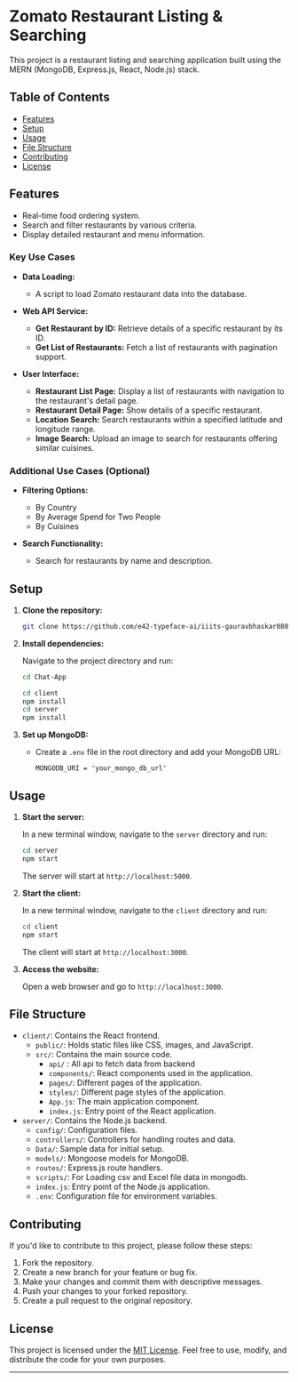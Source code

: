 # Zomato Restaurant Listing & Searching

This project is a restaurant listing and searching application built using the MERN (MongoDB, Express.js, React, Node.js) stack.

## Table of Contents

- [Features](#features)
- [Setup](#setup)
- [Usage](#usage)
- [File Structure](#file-structure)
- [Contributing](#contributing)
- [License](#license)

## Features

- Real-time food ordering system.
- Search and filter restaurants by various criteria.
- Display detailed restaurant and menu information.

### Key Use Cases

- **Data Loading:**

  - A script to load Zomato restaurant data into the database.

- **Web API Service:**

  - **Get Restaurant by ID:** Retrieve details of a specific restaurant by its ID.
  - **Get List of Restaurants:** Fetch a list of restaurants with pagination support.

- **User Interface:**
  - **Restaurant List Page:** Display a list of restaurants with navigation to the restaurant's detail page.
  - **Restaurant Detail Page:** Show details of a specific restaurant.
  - **Location Search:** Search restaurants within a specified latitude and longitude range.
  - **Image Search:** Upload an image to search for restaurants offering similar cuisines.

### Additional Use Cases (Optional)

- **Filtering Options:**

  - By Country
  - By Average Spend for Two People
  - By Cuisines

- **Search Functionality:**
  - Search for restaurants by name and description.


## Setup

1. **Clone the repository:**

   ```bash
   git clone https://github.com/e42-typeface-ai/iiits-gauravbhaskar080.git
   ```

2. **Install dependencies:**

   Navigate to the project directory and run:

   ```bash
   cd Chat-App

   cd client
   npm install
   cd server
   npm install
   ```

3. **Set up MongoDB:**

   - Create a `.env` file in the root directory and add your MongoDB URL:

     ```
     MONGODB_URI = 'your_mongo_db_url'
     ```

## Usage

1. **Start the server:**

   In a new terminal window, navigate to the `server` directory and run:

   ```bash
   cd server
   npm start
   ```

   The server will start at `http://localhost:5000`.

2. **Start the client:**

   In a new terminal window, navigate to the `client` directory and run:

   ```bash
   cd client
   npm start
   ```

   The client will start at `http://localhost:3000`.

3. **Access the website:**

   Open a web browser and go to `http://localhost:3000`.

## File Structure

- `client/`: Contains the React frontend.
  - `public/`: Holds static files like CSS, images, and JavaScript.
  - `src/`: Contains the main source code.
    - `api/` : All api to fetch data from backend
    - `components/`: React components used in the application.
    - `pages/`: Different pages of the application.
    - `styles/`: Different page styles of the application.
    - `App.js`: The main application component.
    - `index.js`: Entry point of the React application.
- `server/`: Contains the Node.js backend.
  - `config/`: Configuration files.
  - `controllers/`: Controllers for handling routes and data.
  - `Data/`: Sample data for initial setup.
  - `models/`: Mongoose models for MongoDB.
  - `routes/`: Express.js route handlers.
  - `scripts/`: For Loading csv and Excel file data in mongodb.
  - `index.js`: Entry point of the Node.js application.
  - `.env`: Configuration file for environment variables.

## Contributing

If you'd like to contribute to this project, please follow these steps:

1. Fork the repository.
2. Create a new branch for your feature or bug fix.
3. Make your changes and commit them with descriptive messages.
4. Push your changes to your forked repository.
5. Create a pull request to the original repository.

## License

This project is licensed under the [MIT License](LICENSE). Feel free to use, modify, and distribute the code for your own purposes.

---
